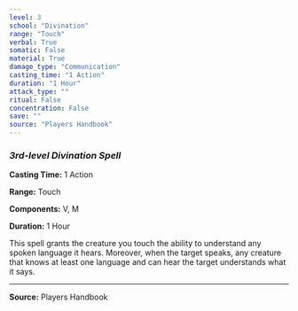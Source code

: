 ```yaml
---
level: 3
school: "Divination"
range: "Touch"
verbal: True
somatic: False
material: True
damage_type: "Communication"
casting_time: "1 Action"
duration: "1 Hour"
attack_type: ""
ritual: False
concentration: False
save: ""
source: "Players Handbook"
---
```


### *3rd-level Divination Spell*

**Casting Time:** 1 Action

**Range:** Touch

**Components:** V, M

**Duration:** 1 Hour

This spell grants the creature you touch the ability to understand any spoken language it hears. Moreover, when the target speaks, any creature that knows at least one language and can hear the target understands what it says.

---
**Source:** Players Handbook
